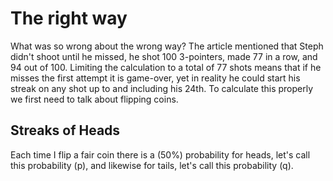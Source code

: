 # The right way

What was so wrong about the wrong way?  The article mentioned that Steph didn't shoot until he missed, he shot 100 3-pointers, made 77 in a row, and 94 out of 100.  Limiting the calculation to a total of 77 shots means that if he misses the first attempt it is game-over, yet in reality he could start his streak on any shot up to and including his 24th.  To calculate this properly we first need to talk about flipping coins.

## Streaks of Heads

Each time I flip a fair coin there is a \(50\%\) probability for heads, let's call this probability \(p\), and likewise for tails, let's call this probability \(q\).  